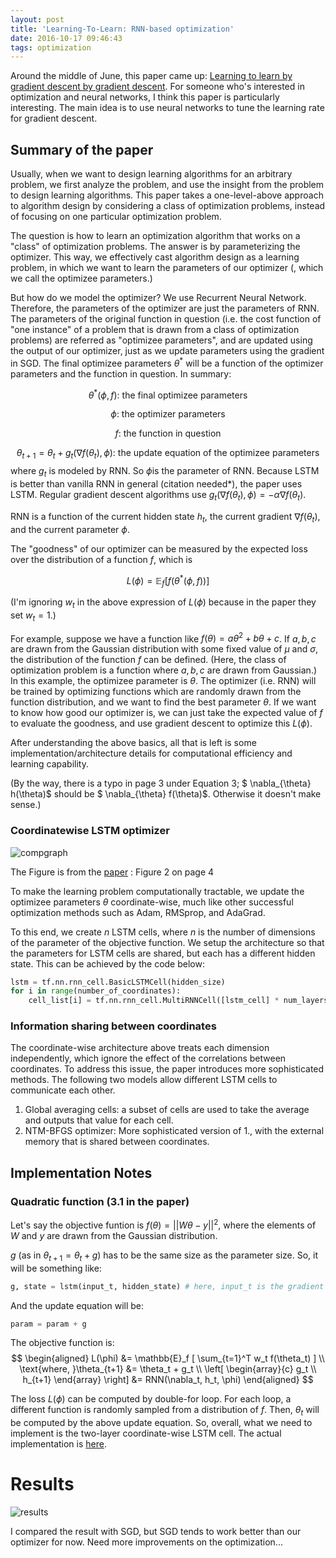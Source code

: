 ```yaml
---
layout: post
title: 'Learning-To-Learn: RNN-based optimization'
date: 2016-10-17 09:46:43
tags: optimization
---
```


Around the middle of June, this paper came up: [Learning to learn by gradient descent by gradient descent][paper]. For someone who's interested in optimization and neural networks, I think this paper is particularly interesting. The main idea is to use neural networks to tune the learning rate for gradient descent.



## Summary of the paper

Usually, when we want to design learning algorithms for an arbitrary problem, we first analyze the problem, and use the insight from the problem to design learning algorithms. This paper takes a one-level-above approach to algorithm design by considering a class of optimization problems, instead of focusing on one particular optimization problem.

The question is how to learn an optimization algorithm that works on a "class" of optimization problems. The answer is by parameterizing the optimizer. This way, we effectively cast algorithm design as a learning problem, in which we want to learn the parameters of our optimizer (, which we call the optimizee parameters.)

But how do we model the optimizer? We use Recurrent Neural Network. Therefore, the parameters of the optimizer are just the parameters of RNN. The parameters of the original function in question (i.e. the cost function of "one instance" of a problem that is drawn from a class of optimization problems) are referred as "optimizee parameters", and are updated using the output of our optimizer, just as we update parameters using the gradient in SGD. The final optimizee parameters $\theta^*$ will be a function of the optimizer parameters and the function in question. In summary:

$$\theta^* (\phi, f) \text{: the final optimizee parameters}$$

$$\phi \text{: the optimizer parameters}$$

$$ f\text{: the function in question} $$

$$
\theta_{t+1} = \theta_t + g_t(\nabla f(\theta_t), \phi)  \text{: the update equation of the optimizee parameters}
$$
where $g_t$ is modeled by RNN. So $\phi$is the parameter of RNN. Because LSTM is better than vanilla RNN in general (citation needed*), the paper uses LSTM. Regular gradient descent algorithms use $g_t(\nabla f(\theta_t), \phi) = -\alpha \nabla f(\theta_t)$.

RNN is a function of the current hidden state $h_t$, the current gradient $\nabla f(\theta_t)$, and the current parameter $\phi$.

The "goodness" of our optimizer can be measured by the expected loss over the distribution of a function $f$, which is

$$ L(\phi) = \mathbb{E}_f [f(\theta^* (\phi, f))] $$

(I'm ignoring $w_t$ in the above expression of $L(\phi)$ because in the paper they set $w_t = 1$.)

For example, suppose we have a function like $f(\theta) = a \theta^2 + b\theta + c$. If $a,b,c$ are drawn from the Gaussian distribution with some fixed value of $\mu$ and $\sigma$, the distribution of the function $f$ can be defined. (Here, the class of optimization problem is a function where $a,b,c$ are drawn from Gaussian.) In this example, the optimizee parameter is $\theta$. The optimizer (i.e. RNN) will be trained by optimizing functions which are randomly drawn from the function distribution, and we want to find the best parameter $\theta$. If we want to know how good our optimizer is, we can just take the expected value of $f$ to evaluate the goodness, and use gradient descent to optimize this $L(\phi)$.

After understanding the above basics, all that is left is some implementation/architecture details for computational efficiency and learning capability.

(By the way, there is a typo in page 3 under Equation 3; $ \nabla_{\theta} h(\theta)$ should be $ \nabla_{\theta} f(\theta)$. Otherwise it doesn't make sense.)

### Coordinatewise LSTM optimizer

![compgraph]

The Figure is from the [paper][] : Figure 2 on page 4

To make the learning problem computationally tractable, we update the optimizee parameters $\theta$ coordinate-wise, much like other successful optimization methods such as Adam, RMSprop, and AdaGrad.

To this end, we create $n$ LSTM cells, where $n$ is the number of dimensions of the parameter of the objective function. We setup the architecture so that the parameters for LSTM cells are shared, but each has a different hidden state. This can be achieved by the code below:


```python
lstm = tf.nn.rnn_cell.BasicLSTMCell(hidden_size)
for i in range(number_of_coordinates):
    cell_list[i] = tf.nn.rnn_cell.MultiRNNCell([lstm_cell] * num_layers) # num_layers = 2 according to the paper.
```

### Information sharing between coordinates

The coordinate-wise architecture above treats each dimension independently, which ignore the effect of the correlations between coordinates. To address this issue, the paper introduces more sophisticated methods. The following two models allow different LSTM cells to communicate each other.

1. Global averaging cells: a subset of cells are used to take the average and outputs that value for each cell.
2. NTM-BFGS optimizer: More sophisticated version of 1., with the external memory that is shared between coordinates.



## Implementation Notes

### Quadratic function (3.1 in the paper)

Let's say the objective funtion is $f(\theta) = || W \theta - y ||^2$, where the elements of $W$ and $y$ are drawn from the Gaussian distribution.

$g$ (as in $\theta_{t+1} = \theta_t + g$) has to be the same size as the parameter size. So, it will be something like:


```python
g, state = lstm(input_t, hidden_state) # here, input_t is the gradient of a hidden state at time t w.r.t. the hidden
```

And the update equation will be:

```python
param = param + g
```

The objective function is:
$$
\begin{aligned}
L(\phi) &= \mathbb{E}_f [ \sum_{t=1}^T w_t f(\theta_t) ] \\
\text{where,  }\theta_{t+1} &= \theta_t + g_t \\
\left[
    \begin{array}{c}
      g_t \\
      h_{t+1}  
    \end{array}
\right]
&= RNN(\nabla_t, h_t, \phi)
\end{aligned}
$$

The loss $L(\phi)$ can be computed by double-for loop. For each loop, a different function is randomly sampled from a distribution of $f$. Then, $\theta_t$ will be computed by the above update equation. So, overall, what we need to implement is the two-layer coordinate-wise LSTM cell. The actual implementation is [here](https://github.com/runopti/Learning-To-Learn).  






# Results


![results]

I compared the result with SGD, but SGD tends to work better than our optimizer for now. Need more improvements on the optimization...


[compgraph]: http://runopti.github.io/blog/2016/10/17/learningtolearn-1/compgraph.png
[results]: http://runopti.github.io/blog/2016/10/17/learningtolearn-1/output_38_1.png
[paper]: https://arxiv.org/pdf/1606.04474v1.pdf
